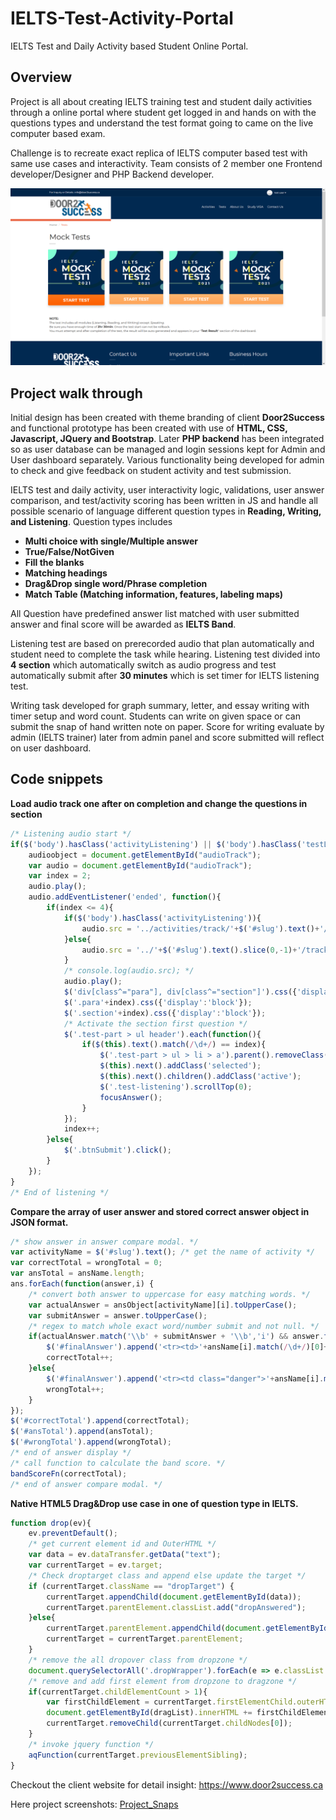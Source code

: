 # IELTS-Test-Activity-Portal
IELTS Test and Daily Activity based Student Online Portal.

## Overview
Project is all about creating IELTS training test and student daily activities through a online portal where student get logged in and hands on with the questions types and understand the test format going to came on the live computer based exam.

Challenge is to recreate exact replica of IELTS computer based test with same use cases and interactivity. Team consists of 2 member one Frontend developer/Designer and PHP Backend developer.


![IELTS TEST](https://github.com/umeshkathiriya/IELTS-Test-Activity-Portal/blob/main/Project_Snaps/User-Test-LandingPage.png?raw=true)

## Project walk through
Initial design has been created with theme branding of client **Door2Success** and functional prototype has been created with use of **HTML, CSS, Javascript, JQuery and Bootstrap**. Later **PHP backend** has been integrated so as user database can be managed and login sessions kept for Admin and User dashboard separately. Various functionality being developed for admin to check and give feedback on student activity and test submission.

IELTS test and daily activity, user interactivity logic,  validations, user answer comparison, and test/activity scoring has been written in JS and handle all possible scenario of language different question types in **Reading, Writing, and Listening**. Question types includes 
 - **Multi choice with single/Multiple answer**
 - **True/False/NotGiven**
 - **Fill the blanks**
 - **Matching headings**
 - **Drag&Drop single word/Phrase completion**
 - **Match Table (Matching information, features, labeling maps)**

All Question have predefined answer list matched with user submitted answer and final score will be awarded as **IELTS Band**.

Listening test are based on prerecorded audio that plan automatically and student need to complete the task while hearing. Listening test divided into **4 section** which automatically switch as audio progress and test automatically submit after **30 minutes** which is set timer for IELTS listening test.

Writing task developed for graph summary, letter, and essay writing with timer setup and word count. Students can write on given space or can submit the snap of hand written note on paper. Score for writing evaluate by admin (IELTS trainer) later from admin panel and score submitted will reflect on user dashboard.

## Code snippets
**Load audio track one after on completion and change the questions in section**
```javascript
/* Listening audio start */
if($('body').hasClass('activityListening') || $('body').hasClass('testListening')){
    audioobject = document.getElementById("audioTrack");
    var audio = document.getElementById("audioTrack");
    var index = 2;
    audio.play();
    audio.addEventListener('ended', function(){
        if(index <= 4){
            if($('body').hasClass('activityListening')){
                audio.src = '../activities/track/'+$('#slug').text()+'/s'+index+'.mp3';
            }else{
                audio.src = '../'+$('#slug').text().slice(0,-1)+'/track/s'+index+'.mp3';
            }
            /* console.log(audio.src); */ 
            audio.play();
            $('div[class^="para"], div[class^="section"]').css({'display':'none'});
            $('.para'+index).css({'display':'block'});
            $('.section'+index).css({'display':'block'});
            /* Activate the section first question */
            $('.test-part > ul header').each(function(){
                if($(this).text().match(/\d+/) == index){
                    $('.test-part > ul > li > a').parent().removeClass('selected');
                    $(this).next().addClass('selected');
                    $(this).next().children().addClass('active');
                    $('.test-listening').scrollTop(0);
                    focusAnswer();
                }
            });
            index++;
        }else{
            $('.btnSubmit').click();
        }
    });
}
/* End of listening */
```

**Compare the array of user answer and stored correct answer object in JSON format.**
```javascript
/* show answer in answer compare modal. */
var activityName = $('#slug').text(); /* get the name of activity */
var correctTotal = wrongTotal = 0;
var ansTotal = ansName.length;
ans.forEach(function(answer,i) {
    /* convert both answer to uppercase for easy matching words. */
    var actualAnswer = ansObject[activityName][i].toUpperCase();
    var submitAnswer = answer.toUpperCase();
    /* regex to match whole exact word/number submit and not null. */
    if(actualAnswer.match('\\b' + submitAnswer + '\\b','i') && answer.toUpperCase() != ''){
        $('#finalAnswer').append('<tr><td>'+ansName[i].match(/\d+/)[0]+'</td><td>'+answer+'</td><td>'+ansObject[activityName][i]+'</td></tr>');
        correctTotal++;
    }else{
        $('#finalAnswer').append('<tr><td class="danger">'+ansName[i].match(/\d+/)[0]+'</td><td class="danger">'+answer+'</td><td class="success">'+ansObject[activityName][i]+'</td></tr>');
        wrongTotal++;
    }
});
$('#correctTotal').append(correctTotal);
$('#ansTotal').append(ansTotal);
$('#wrongTotal').append(wrongTotal);
/* end of answer display */
/* call function to calculate the band score. */
bandScoreFn(correctTotal);
/* end of answer compare modal. */
```

**Native HTML5 Drag&Drop use case in one of question type in IELTS.**
```javascript
function drop(ev){
    ev.preventDefault();
    /* get current element id and OuterHTML */
    var data = ev.dataTransfer.getData("text"); 
    var currentTarget = ev.target;
    /* Check droptarget class and append else update the target */
    if (currentTarget.className == "dropTarget") {
        currentTarget.appendChild(document.getElementById(data));
        currentTarget.parentElement.classList.add("dropAnswered");
    }else{
        currentTarget.parentElement.appendChild(document.getElementById(data));
        currentTarget = currentTarget.parentElement;
    }
    /* remove the all dropover class from dropzone */
    document.querySelectorAll('.dropWrapper').forEach(e => e.classList.remove("dropOver"));
    /* remove and add first element from dropzone to dragzone */
    if(currentTarget.childElementCount > 1){
        var firstChildElement = currentTarget.firstElementChild.outerHTML;
        document.getElementById(dragList).innerHTML += firstChildElement;
        currentTarget.removeChild(currentTarget.childNodes[0]);
    }
    /* invoke jquery function */
    aqFunction(currentTarget.previousElementSibling);
}
```


Checkout the client website for detail insight: https://www.door2success.ca

Here project screenshots: [Project_Snaps](https://github.com/umeshkathiriya/IELTS-Test-Activity-Portal/tree/main/Project_Snaps)

